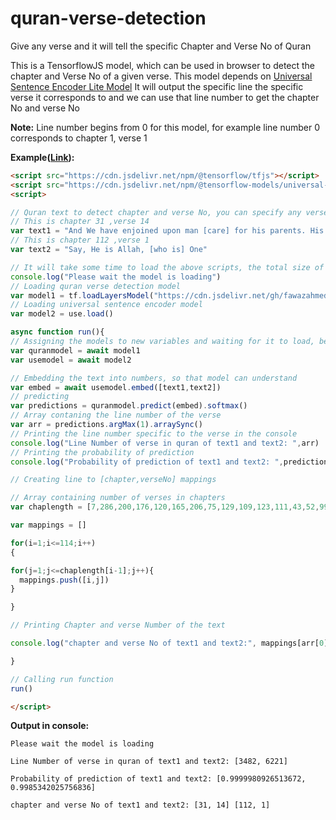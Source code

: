 # quran-verse-detection
Give any verse and it will tell the specific Chapter and Verse No of Quran

This is a TensorflowJS model, which can be used in browser to detect the chapter and Verse No of a given verse. This model depends on  [Universal Sentence Encoder Lite Model](https://tfhub.dev/tensorflow/tfjs-model/universal-sentence-encoder-lite/1/default/1 "Sentence Encoder Lite Model") 
It will output the specific line the specific verse it corresponds to and we can use that line number to get the chapter No and verse No

**Note:** 
Line number begins from 0 for this model, for example line number 0 corresponds to chapter 1, verse 1

**Example([Link](https://codepen.io/fawazahmed0/pen/oNbZbRb?editors=1111 "link")):**
```html
<script src="https://cdn.jsdelivr.net/npm/@tensorflow/tfjs"></script>
<script src="https://cdn.jsdelivr.net/npm/@tensorflow-models/universal-sentence-encoder"></script>
<script>
```
```javascript
// Quran text to detect chapter and verse No, you can specify any verse text here to test this code
// This is chapter 31 ,verse 14
var text1 = "And We have enjoined upon man [care] for his parents. His mother carried him, [increasing her] in weakness upon weakness, and his weaning is in two years. Be grateful to Me and to your parents; to Me is the [final] destination."
// This is chapter 112 ,verse 1
var text2 = "Say, He is Allah, [who is] One"

// It will take some time to load the above scripts, the total size of this model(including the above script and model)is around 32mb
console.log("Please wait the model is loading")
// Loading quran verse detection model
var model1 = tf.loadLayersModel("https://cdn.jsdelivr.net/gh/fawazahmed0/quran-verse-detection@master/model/model.json")
// Loading universal sentence encoder model
var model2 = use.load()

async function run(){
// Assigning the models to new variables and waiting for it to load, before proceeding
var quranmodel = await model1
var usemodel = await model2

// Embedding the text into numbers, so that model can understand
var embed = await usemodel.embed([text1,text2])
// predicting
var predictions = quranmodel.predict(embed).softmax()
// Array contaning the line number of the verse
var arr = predictions.argMax(1).arraySync()
// Printing the line number specific to the verse in the console
console.log("Line Number of verse in quran of text1 and text2: ",arr)
// Printing the probability of prediction
console.log("Probability of prediction of text1 and text2: ",predictions.max(1).arraySync())

// Creating line to [chapter,verseNo] mappings

// Array containing number of verses in chapters
var chaplength = [7,286,200,176,120,165,206,75,129,109,123,111,43,52,99,128,111,110,98,135,112,78,118,64,77,227,93,88,69,60,34,30,73,54,45,83,182,88,75,85,54,53,89,59,37,35,38,29,18,45,60,49,62,55,78,96,29,22,24,13,14,11,11,18,12,12,30,52,52,44,28,28,20,56,40,31,50,40,46,42,29,19,36,25,22,17,19,26,30,20,15,21,11,8,8,19,5,8,8,11,11,8,3,9,5,4,7,3,6,3,5,4,5,6]

var mappings = []

for(i=1;i<=114;i++)
{

for(j=1;j<=chaplength[i-1];j++){
  mappings.push([i,j])
}

}

// Printing Chapter and verse Number of the text

console.log("chapter and verse No of text1 and text2:", mappings[arr[0]],mappings[arr[1]])

}

// Calling run function
run()
```
```html
</script>
```

**Output in console:**

    Please wait the model is loading
	
    Line Number of verse in quran of text1 and text2: [3482, 6221]
	
    Probability of prediction of text1 and text2: [0.9999980926513672, 0.9985342025756836]
	
    chapter and verse No of text1 and text2: [31, 14] [112, 1]



